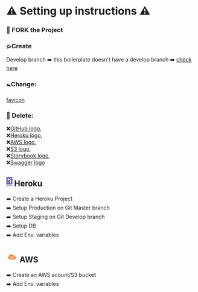 # ⚠ Setting up instructions ⚠

### 🐣 FORK the Project

### 💥Create 
Develop branch ➡️ this boilerplate doesn't have a develop branch ➡️ [check here](https://github.com/HackYourFuture-CPH/boilerplate-for-fp/branches)

### 🚼Change:
[favicon](https://github.com/HackYourFuture-CPH/boilerplate-for-fp/blob/master/public/favicon.ico)

### 🚨 Delete: 
❌[GitHub logo](https://github.com/HackYourFuture-CPH/boilerplate-for-fp/blob/master/git-logo.png),   
❌[Heroku logo](https://github.com/HackYourFuture-CPH/boilerplate-for-fp/blob/master/heroku-logo.svg),     
❌[AWS logo](https://github.com/HackYourFuture-CPH/boilerplate-for-fp/blob/master/aws.svg),    
❌[S3 logo](https://github.com/HackYourFuture-CPH/boilerplate-for-fp/blob/master/s3.png),    
❌[Storybook logo](https://github.com/HackYourFuture-CPH/boilerplate-for-fp/blob/master/storybook.svg),     
❌[Swagger logo](https://github.com/HackYourFuture-CPH/boilerplate-for-fp/blob/master/swagger-logo.png)    


## <img width=16px height=25px src="/heroku-logo.svg"  alt="Heroku logo"></a> Heroku

➡️ Create a Heroku Project  
➡️ Setup Production on Git Master branch  
➡️ Setup Staging on Git Develop branch   
➡️ Setup DB   
➡️ Add Env. variables   


##  <img width=30px height=30x src="/aws.svg" alt="AWS logo"></a> AWS
➡️ Create an AWS acount/S3 bucket  
➡️ Add Env. variables

